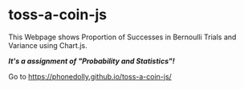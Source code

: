 # toss-a-coin-js
 
This Webpage shows Proportion of Successes in Bernoulli Trials and Variance using Chart.js.

***It's a assignment of "Probability and Statistics"!***

 
Go to <https://phonedolly.github.io/toss-a-coin-js/>
